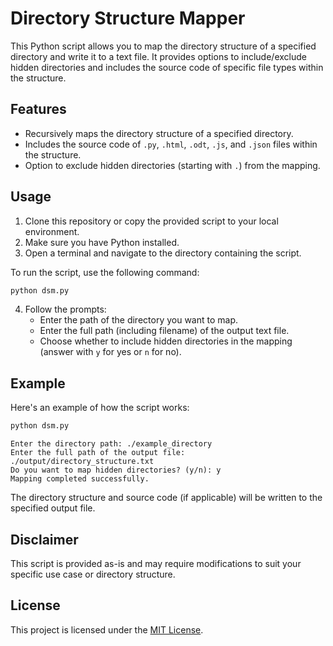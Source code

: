# Directory Structure Mapper

This Python script allows you to map the directory structure of a specified directory and write it to a text file. It provides options to include/exclude hidden directories and includes the source code of specific file types within the structure.

## Features

- Recursively maps the directory structure of a specified directory.
- Includes the source code of `.py`, `.html`, `.odt`, `.js`, and `.json` files within the structure.
- Option to exclude hidden directories (starting with `.`) from the mapping.

## Usage

1. Clone this repository or copy the provided script to your local environment.
2. Make sure you have Python installed.
3. Open a terminal and navigate to the directory containing the script.

To run the script, use the following command:

```bash
python dsm.py
```

4. Follow the prompts:
   - Enter the path of the directory you want to map.
   - Enter the full path (including filename) of the output text file.
   - Choose whether to include hidden directories in the mapping (answer with `y` for yes or `n` for no).

## Example

Here's an example of how the script works:

```bash
python dsm.py
```

```
Enter the directory path: ./example_directory
Enter the full path of the output file: ./output/directory_structure.txt
Do you want to map hidden directories? (y/n): y
Mapping completed successfully.
```

The directory structure and source code (if applicable) will be written to the specified output file.

## Disclaimer

This script is provided as-is and may require modifications to suit your specific use case or directory structure.

## License

This project is licensed under the [MIT License](LICENSE).